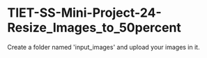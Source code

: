 # TIET-SS-Mini-Project-24-Resize_Images_to_50percent
Create a folder named 'input_images' and upload your images in it.
